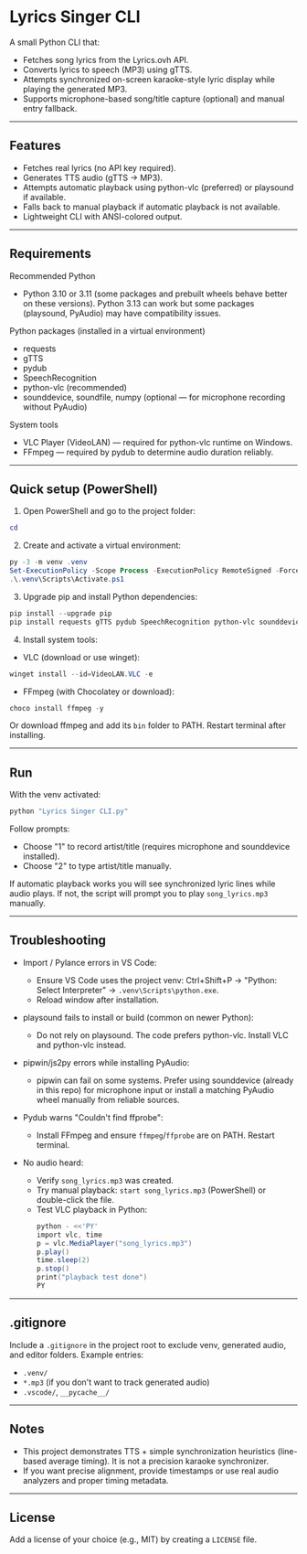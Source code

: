 # Lyrics Singer CLI

A small Python CLI that:
- Fetches song lyrics from the Lyrics.ovh API.
- Converts lyrics to speech (MP3) using gTTS.
- Attempts synchronized on-screen karaoke-style lyric display while playing the generated MP3.
- Supports microphone-based song/title capture (optional) and manual entry fallback.

---

## Features
- Fetches real lyrics (no API key required).
- Generates TTS audio (gTTS -> MP3).
- Attempts automatic playback using python-vlc (preferred) or playsound if available.
- Falls back to manual playback if automatic playback is not available.
- Lightweight CLI with ANSI-colored output.

---

## Requirements

Recommended Python
- Python 3.10 or 3.11 (some packages and prebuilt wheels behave better on these versions). Python 3.13 can work but some packages (playsound, PyAudio) may have compatibility issues.

Python packages (installed in a virtual environment)
- requests
- gTTS
- pydub
- SpeechRecognition
- python-vlc (recommended)
- sounddevice, soundfile, numpy (optional — for microphone recording without PyAudio)

System tools
- VLC Player (VideoLAN) — required for python-vlc runtime on Windows.
- FFmpeg — required by pydub to determine audio duration reliably.

---

## Quick setup (PowerShell)

1. Open PowerShell and go to the project folder:
```powershell
cd 
```

2. Create and activate a virtual environment:
```powershell
py -3 -m venv .venv
Set-ExecutionPolicy -Scope Process -ExecutionPolicy RemoteSigned -Force
.\.venv\Scripts\Activate.ps1
```

3. Upgrade pip and install Python dependencies:
```powershell
pip install --upgrade pip
pip install requests gTTS pydub SpeechRecognition python-vlc sounddevice soundfile numpy
```

4. Install system tools:
- VLC (download or use winget):
```powershell
winget install --id=VideoLAN.VLC -e
```
- FFmpeg (with Chocolatey or download):
```powershell
choco install ffmpeg -y
```
Or download ffmpeg and add its `bin` folder to PATH. Restart terminal after installing.

---

## Run

With the venv activated:
```powershell
python "Lyrics Singer CLI.py"
```

Follow prompts:
- Choose "1" to record artist/title (requires microphone and sounddevice installed).
- Choose "2" to type artist/title manually.

If automatic playback works you will see synchronized lyric lines while audio plays. If not, the script will prompt you to play `song_lyrics.mp3` manually.

---

## Troubleshooting

- Import / Pylance errors in VS Code:
  - Ensure VS Code uses the project venv: Ctrl+Shift+P → "Python: Select Interpreter" → `.venv\Scripts\python.exe`.
  - Reload window after installation.

- playsound fails to install or build (common on newer Python):
  - Do not rely on playsound. The code prefers python-vlc. Install VLC and python-vlc instead.

- pipwin/js2py errors while installing PyAudio:
  - pipwin can fail on some systems. Prefer using sounddevice (already in this repo) for microphone input or install a matching PyAudio wheel manually from reliable sources.

- Pydub warns "Couldn't find ffprobe":
  - Install FFmpeg and ensure `ffmpeg`/`ffprobe` are on PATH. Restart terminal.

- No audio heard:
  - Verify `song_lyrics.mp3` was created.
  - Try manual playback: `start song_lyrics.mp3` (PowerShell) or double-click the file.
  - Test VLC playback in Python:
    ```powershell
    python - <<'PY'
    import vlc, time
    p = vlc.MediaPlayer("song_lyrics.mp3")
    p.play()
    time.sleep(2)
    p.stop()
    print("playback test done")
    PY
    ```

---

## .gitignore

Include a `.gitignore` in the project root to exclude venv, generated audio, and editor folders. Example entries:
- `.venv/`
- `*.mp3` (if you don't want to track generated audio)
- `.vscode/`, `__pycache__/`

---

## Notes

- This project demonstrates TTS + simple synchronization heuristics (line-based average timing). It is not a precision karaoke synchronizer.
- If you want precise alignment, provide timestamps or use real audio analyzers and proper timing metadata.

---

## License

Add a license of your choice (e.g., MIT) by creating a `LICENSE` file.
